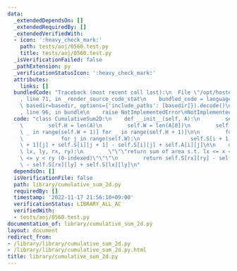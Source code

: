 ```yaml
---
data:
  _extendedDependsOn: []
  _extendedRequiredBy: []
  _extendedVerifiedWith:
  - icon: ':heavy_check_mark:'
    path: tests/aoj/0560.test.py
    title: tests/aoj/0560.test.py
  _isVerificationFailed: false
  _pathExtension: py
  _verificationStatusIcon: ':heavy_check_mark:'
  attributes:
    links: []
  bundledCode: "Traceback (most recent call last):\n  File \"/opt/hostedtoolcache/PyPy/3.7.13/x64/site-packages/onlinejudge_verify/documentation/build.py\"\
    , line 71, in _render_source_code_stat\n    bundled_code = language.bundle(stat.path,\
    \ basedir=basedir, options={'include_paths': [basedir]}).decode()\n  File \"/opt/hostedtoolcache/PyPy/3.7.13/x64/site-packages/onlinejudge_verify/languages/python.py\"\
    , line 96, in bundle\n    raise NotImplementedError\nNotImplementedError\n"
  code: "class CumulativeSum2D:\n    def __init__(self, A):\n        self.A = A\n\
    \        self.H = len(A)\n        self.W = len(A[0])\n        self.S = [[0 for\
    \ _ in range(self.W + 1)] for _ in range(self.H + 1)]\n\n        for i in range(self.H):\n\
    \            for j in range(self.W):\n                self.S[i + 1][j + 1] = self.S[i\
    \ + 1][j] + self.S[i][j + 1] - self.S[i][j] + self.A[i][j]\n\n    def sum(self,\
    \ lx, ly, rx, ry):\n        \"\"\"return sum of area s.t. lx <= x < rx and ly\
    \ <= y < ry (0-indexed)\"\"\"\n        return self.S[rx][ry] - self.S[lx][ry]\
    \ - self.S[rx][ly] + self.S[lx][ly]\n"
  dependsOn: []
  isVerificationFile: false
  path: library/cumulative_sum_2d.py
  requiredBy: []
  timestamp: '2022-11-17 21:56:10+09:00'
  verificationStatus: LIBRARY_ALL_AC
  verifiedWith:
  - tests/aoj/0560.test.py
documentation_of: library/cumulative_sum_2d.py
layout: document
redirect_from:
- /library/library/cumulative_sum_2d.py
- /library/library/cumulative_sum_2d.py.html
title: library/cumulative_sum_2d.py
---
```

